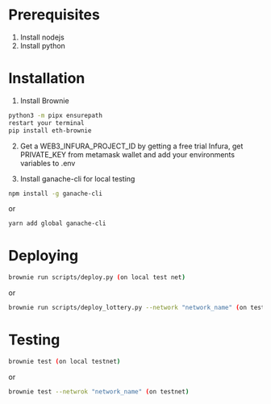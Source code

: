 # Prerequisites
1. Install nodejs
2. Install python

# Installation
1. Install Brownie

```bash
python3 -m pipx ensurepath
restart your terminal
pip install eth-brownie
```

2. Get a WEB3_INFURA_PROJECT_ID by getting a free trial Infura, get PRIVATE_KEY from metamask wallet and add your environments variables to .env 

3. Install ganache-cli for local testing
```bash
npm install -g ganache-cli
```
or
```bash
yarn add global ganache-cli
```

# Deploying
```bash
brownie run scripts/deploy.py (on local test net)
```
or
```bash
brownie run scripts/deploy_lottery.py --network "network_name" (on testnet)
```

# Testing
```bash
brownie test (on local testnet)
```
or
```bash
brownie test --netwrok "network_name" (on testnet)
```




